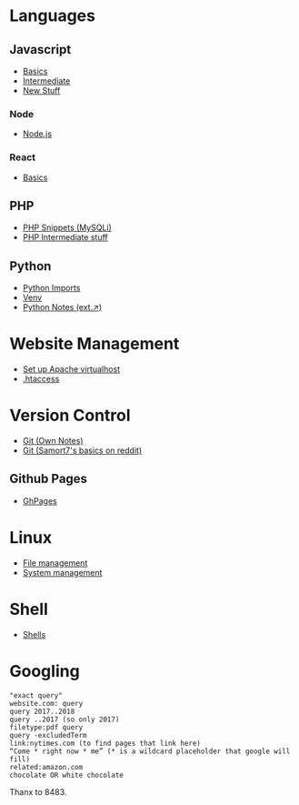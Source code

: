 # Languages

## Javascript
-   [Basics](./topics/js-basics.md)
-   [Intermediate](./topics/js-intermediate.md)
-   [New Stuff](./topics/js-new-stuff.md)

### Node
-   [Node.js](./topics/node.md)

### React
-   [Basics](./topics/react-basics.md)

## PHP
-   [PHP Snippets (MySQLi)](./topics/php_snippets_mysqli.md)
-   [PHP Intermediate stuff](./topics/php-im.md)

## Python
-   [Python Imports](https://chrisyeh96.github.io/2017/08/08/definitive-guide-python-imports.html)
-   [Venv](./topics/venv.md)
-   [Python Notes (ext.&UpperRightArrow;)](https://github.com/abhinav4848/Python)

# Website Management
-   [Set up Apache virtualhost](./topics/apache-virtualhost.md)
-   [.htaccess](./topics/htaccess.md)

# Version Control
-   [Git (Own Notes)](./topics/git.md)
-   [Git (Samort7's basics on reddit)](./topics/git-samort7.md)

## Github Pages
-   [GhPages](./topics/ghpages.md)

# Linux
-   [File management](./topics/Linux_File_Management.md)
-   [System management](./topics/Linux_System_Management.md)

# Shell
-   [Shells](./topics/shells.md)

# Googling

```
"exact query"
website.com: query
query 2017..2018
query ..2017 (so only 2017)
filetype:pdf query
query -excludedTerm
link:nytimes.com (to find pages that link here)
“Come * right now * me” (* is a wildcard placeholder that google will fill)
related:amazon.com
chocolate OR white chocolate
```

Thanx to 8483.